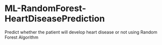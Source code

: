 # ML-RandomForest-HeartDiseasePrediction
Predict whether the patient will develop heart disease or not using Random Forest Algorithm
